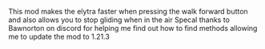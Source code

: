 This mod makes the elytra faster when pressing the walk forward button and also allows you to stop gliding when in the air
Specal thanks to Bawnorton on discord for helping me find out how to find methods allowing me to update the mod to 1.21.3
